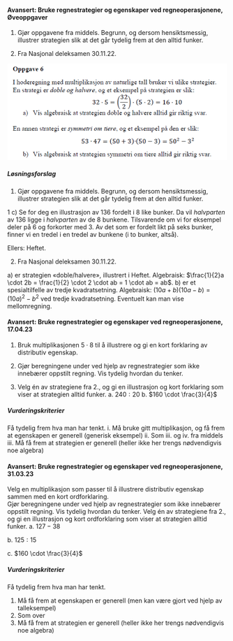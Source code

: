 #### Avansert: Bruke regnestrategier og egenskaper ved regneoperasjonene,  Øveoppgaver

1. Gjør oppgavene fra middels. Begrunn, og dersom hensiktsmessig,
   illustrer strategien slik at det går tydelig frem at den alltid
   funker.

2. Fra Nasjonal deleksamen 30.11.22.

![](https://raw.githubusercontent.com/Andremartiny/MA-173/main/img/tall/image1.png)

##### Løsningsforslag

1. Gjør oppgavene fra middels. Begrunn, og dersom hensiktsmessig, illustrer strategien slik at det går tydelig frem at den alltid funker.

1 c) Se for deg en illustrasjon av 136 fordelt i 8 like bunker. Da vil
_halvparten_ av 136 ligge i _halvparten_ av de 8 bunkene. Tilsvarende om
vi for eksempel deler på 6 og forkorter med 3. Av det som er fordelt
likt på seks bunker, finner vi en tredel i en tredel av bunkene (i to
bunker, altså).

Ellers: Heftet.

2. Fra Nasjonal deleksamen 30.11.22.

a) er strategien «doble/halvere», illustrert i Heftet. Algebraisk:
$\frac{1}{2}a \cdot 2b = \frac{1}{2} \cdot 2 \cdot ab = 1 \cdot ab = ab$.
b) er et spesialtilfelle av tredje kvadratsetning. Algebraisk:
$(10a + b)(10a - b) = (10a)^{2} - b^{2}$ ved tredje kvadratsetning.
Eventuelt kan man vise mellomregning.

#### Avansert: Bruke regnestrategier og egenskaper ved regneoperasjonene,  17.04.23

1. Bruk multiplikasjonen $5 \cdot 8$ til å illustrere og gi en kort forklaring av distributiv egenskap.

2. Gjør beregningene under ved hjelp av regnestrategier som ikke innebærer oppstilt regning. Vis tydelig hvordan du tenker.

3. Velg én av strategiene fra 2., og gi en illustrasjon og kort forklaring som viser at strategien alltid funker.
a. $240 : 20$
b. $160 \cdot \frac{3}{4}$

##### Vurderingskriterier

Få tydelig frem hva man har tenkt.
    i.  Må bruke gitt multiplikasjon, og få frem at egenskapen er generell (generisk eksempel)
    ii. Som iii. og iv. fra middels
    iii. Må få frem at strategien er generell (heller ikke her trengs nødvendigvis noe algebra)

#### Avansert: Bruke regnestrategier og egenskaper ved regneoperasjonene,  31.03.23

Velg en multiplikasjon som passer til å illustrere distributiv egenskap sammen med en kort ordforklaring.  
Gjør beregningene under ved hjelp av regnestrategier som ikke innebærer oppstilt regning. Vis tydelig hvordan du tenker.
Velg én av strategiene fra 2., og gi en illustrasjon og kort ordforklaring som viser at strategien alltid funker.
a. $127 - 38$

b. $125 : 15$

c. $160 \cdot \frac{3}{4}$

##### Vurderingskriterier

Få tydelig frem hva man har tenkt.

1. Må få frem at egenskapen er generell (men kan være gjort ved hjelp av talleksempel)
2. Som over
3. Må få frem at strategien er generell (heller ikke her trengs nødvendigvis noe algebra)
